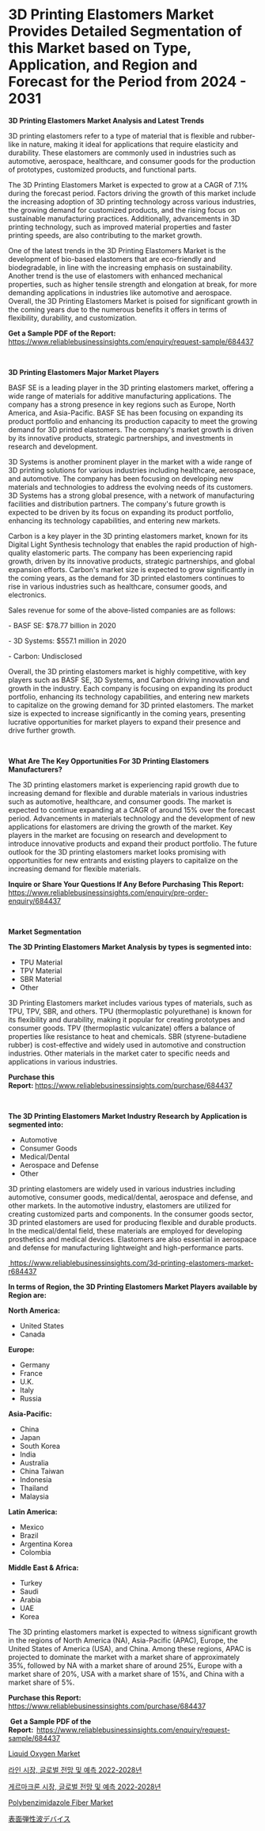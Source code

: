 <p><h1>3D Printing Elastomers Market Provides Detailed Segmentation of this Market based on Type, Application, and Region and Forecast for the Period from 2024 - 2031</h1></p><p><strong>3D Printing Elastomers Market Analysis and Latest Trends</strong></p>
<p><p>3D printing elastomers refer to a type of material that is flexible and rubber-like in nature, making it ideal for applications that require elasticity and durability. These elastomers are commonly used in industries such as automotive, aerospace, healthcare, and consumer goods for the production of prototypes, customized products, and functional parts.</p><p>The 3D Printing Elastomers Market is expected to grow at a CAGR of 7.1% during the forecast period. Factors driving the growth of this market include the increasing adoption of 3D printing technology across various industries, the growing demand for customized products, and the rising focus on sustainable manufacturing practices. Additionally, advancements in 3D printing technology, such as improved material properties and faster printing speeds, are also contributing to the market growth.</p><p>One of the latest trends in the 3D Printing Elastomers Market is the development of bio-based elastomers that are eco-friendly and biodegradable, in line with the increasing emphasis on sustainability. Another trend is the use of elastomers with enhanced mechanical properties, such as higher tensile strength and elongation at break, for more demanding applications in industries like automotive and aerospace. Overall, the 3D Printing Elastomers Market is poised for significant growth in the coming years due to the numerous benefits it offers in terms of flexibility, durability, and customization.</p></p>
<p><strong>Get a Sample PDF of the Report:&nbsp;</strong> <a href="https://www.reliablebusinessinsights.com/enquiry/request-sample/684437">https://www.reliablebusinessinsights.com/enquiry/request-sample/684437</a></p>
<p>&nbsp;</p>
<p><strong>3D Printing Elastomers Major Market Players</strong></p>
<p><p>BASF SE is a leading player in the 3D printing elastomers market, offering a wide range of materials for additive manufacturing applications. The company has a strong presence in key regions such as Europe, North America, and Asia-Pacific. BASF SE has been focusing on expanding its product portfolio and enhancing its production capacity to meet the growing demand for 3D printed elastomers. The company's market growth is driven by its innovative products, strategic partnerships, and investments in research and development.</p><p>3D Systems is another prominent player in the market with a wide range of 3D printing solutions for various industries including healthcare, aerospace, and automotive. The company has been focusing on developing new materials and technologies to address the evolving needs of its customers. 3D Systems has a strong global presence, with a network of manufacturing facilities and distribution partners. The company's future growth is expected to be driven by its focus on expanding its product portfolio, enhancing its technology capabilities, and entering new markets.</p><p>Carbon is a key player in the 3D printing elastomers market, known for its Digital Light Synthesis technology that enables the rapid production of high-quality elastomeric parts. The company has been experiencing rapid growth, driven by its innovative products, strategic partnerships, and global expansion efforts. Carbon's market size is expected to grow significantly in the coming years, as the demand for 3D printed elastomers continues to rise in various industries such as healthcare, consumer goods, and electronics.</p><p>Sales revenue for some of the above-listed companies are as follows:</p><p>- BASF SE: $78.77 billion in 2020</p><p>- 3D Systems: $557.1 million in 2020</p><p>- Carbon: Undisclosed</p><p>Overall, the 3D printing elastomers market is highly competitive, with key players such as BASF SE, 3D Systems, and Carbon driving innovation and growth in the industry. Each company is focusing on expanding its product portfolio, enhancing its technology capabilities, and entering new markets to capitalize on the growing demand for 3D printed elastomers. The market size is expected to increase significantly in the coming years, presenting lucrative opportunities for market players to expand their presence and drive further growth.</p></p>
<p>&nbsp;</p>
<p><strong>What Are The Key Opportunities For 3D Printing Elastomers Manufacturers?</strong></p>
<p><p>The 3D printing elastomers market is experiencing rapid growth due to increasing demand for flexible and durable materials in various industries such as automotive, healthcare, and consumer goods. The market is expected to continue expanding at a CAGR of around 15% over the forecast period. Advancements in materials technology and the development of new applications for elastomers are driving the growth of the market. Key players in the market are focusing on research and development to introduce innovative products and expand their product portfolio. The future outlook for the 3D printing elastomers market looks promising with opportunities for new entrants and existing players to capitalize on the increasing demand for flexible materials.</p></p>
<p><strong>Inquire or Share Your Questions If Any Before Purchasing This Report:</strong> <a href="https://www.reliablebusinessinsights.com/enquiry/pre-order-enquiry/684437">https://www.reliablebusinessinsights.com/enquiry/pre-order-enquiry/684437</a></p>
<p>&nbsp;</p>
<p><strong>Market Segmentation</strong></p>
<p><strong>The 3D Printing Elastomers Market Analysis by types is segmented into:</strong></p>
<p><ul><li>TPU Material</li><li>TPV Material</li><li>SBR Material</li><li>Other</li></ul></p>
<p><p>3D Printing Elastomers market includes various types of materials, such as TPU, TPV, SBR, and others. TPU (thermoplastic polyurethane) is known for its flexibility and durability, making it popular for creating prototypes and consumer goods. TPV (thermoplastic vulcanizate) offers a balance of properties like resistance to heat and chemicals. SBR (styrene-butadiene rubber) is cost-effective and widely used in automotive and construction industries. Other materials in the market cater to specific needs and applications in various industries.</p></p>
<p><strong>Purchase this Report:&nbsp;</strong><a href="https://www.reliablebusinessinsights.com/purchase/684437">https://www.reliablebusinessinsights.com/purchase/684437</a></p>
<p>&nbsp;</p>
<p><strong>The 3D Printing Elastomers Market Industry Research by Application is segmented into:</strong></p>
<p><ul><li>Automotive</li><li>Consumer Goods</li><li>Medical/Dental</li><li>Aerospace and Defense</li><li>Other</li></ul></p>
<p><p>3D printing elastomers are widely used in various industries including automotive, consumer goods, medical/dental, aerospace and defense, and other markets. In the automotive industry, elastomers are utilized for creating customized parts and components. In the consumer goods sector, 3D printed elastomers are used for producing flexible and durable products. In the medical/dental field, these materials are employed for developing prosthetics and medical devices. Elastomers are also essential in aerospace and defense for manufacturing lightweight and high-performance parts.</p></p>
<p><a href="https://www.reliablebusinessinsights.com/3d-printing-elastomers-market-r684437">&nbsp;https://www.reliablebusinessinsights.com/3d-printing-elastomers-market-r684437</a></p>
<p><strong>In terms of Region, the 3D Printing Elastomers Market Players available by Region are:</strong></p>
<p>
    <p> <strong> North America: </strong>
        <ul>
            <li>United States</li>
            <li>Canada</li>
        </ul>
        </p> 
    <p> <strong> Europe: </strong>
        <ul>
            <li>Germany</li>
            <li>France</li>
            <li>U.K.</li>
            <li>Italy</li>
            <li>Russia</li>
        </ul>
        </p> 
    <p> <strong> Asia-Pacific: </strong>
        <ul>
            <li>China</li>
            <li>Japan</li>
            <li>South Korea</li>
            <li>India</li>
            <li>Australia</li>
            <li>China Taiwan</li>
            <li>Indonesia</li>
            <li>Thailand</li>
            <li>Malaysia</li>
        </ul>
        </p> 
    <p> <strong> Latin America: </strong>
        <ul>
            <li>Mexico</li>
            <li>Brazil</li>
            <li>Argentina Korea</li>
            <li>Colombia</li>
        </ul>
        </p> 
    <p> <strong> Middle East & Africa: </strong>
        <ul>
            <li>Turkey</li>
            <li>Saudi</li>
            <li>Arabia</li>
            <li>UAE</li>
            <li>Korea</li>
        </ul>
    </p>
    </p>
<p><p>The 3D printing elastomers market is expected to witness significant growth in the regions of North America (NA), Asia-Pacific (APAC), Europe, the United States of America (USA), and China. Among these regions, APAC is projected to dominate the market with a market share of approximately 35%, followed by NA with a market share of around 25%, Europe with a market share of 20%, USA with a market share of 15%, and China with a market share of 5%.</p></p>
<p><strong>Purchase this Report: </strong><a href="https://www.reliablebusinessinsights.com/purchase/684437">https://www.reliablebusinessinsights.com/purchase/684437</a></p>
<p>&nbsp;<strong>Get a Sample PDF of the Report:&nbsp;&nbsp;</strong><a href="https://www.reliablebusinessinsights.com/enquiry/request-sample/684437">https://www.reliablebusinessinsights.com/enquiry/request-sample/684437</a></p>
<p><strong></strong></p>
<p><p><a href="https://www.linkedin.com/pulse/liquid-oxygen-market-research-report-provides-thorough-industry-ruygf">Liquid Oxygen Market</a></p><p><a href="https://medium.com/@jerrodhilll68/%EB%9D%BC%EC%9D%B8-%EB%A7%88%EC%BC%93-2022-2028%EB%85%84-%EA%B8%80%EB%A1%9C%EB%B2%8C-%EC%A0%84%EB%A7%9D-%EB%B0%8F-%EC%98%88%EC%B8%A1-%EC%8B%9C%EC%9E%A5-%EC%97%B0%EA%B5%AC-%EB%B3%B4%EA%B3%A0%EC%84%9C%EC%97%90%EB%8A%94-cagr-%EC%98%88%EC%83%81%EB%90%9C-2024%EB%85%84%EB%B6%80%ED%84%B0-2031%EB%85%84%EA%B9%8C%EC%A7%80%EC%9D%98-%EC%8B%9C%EC%9E%A5-%EA%B7%9C%EB%AA%A8-%EC%A0%90%EC%9C%A0%EC%9C%A8-%EB%B0%8F-%EC%84%B1%EC%9E%A5%EB%A5%A0%EC%97%90-%EB%8C%80%ED%95%9C-%EB%B6%84%EC%84%9D%EC%9D%B4-%ED%8F%AC%ED%95%A8%EB%90%98%EC%96%B4-dc11e5c9770c">라인 시장, 글로벌 전망 및 예측 2022-2028년</a></p><p><a href="https://medium.com/@jerrodhilll68/%EC%A0%80%EB%A5%B4%EB%A7%88%ED%81%AC%EB%A1%A0-%EC%8B%9C%EC%9E%A5-%EC%84%B8%EA%B3%84%EC%A0%81%EC%9D%B8-%EC%A0%84%EB%A7%9D-%EB%B0%8F-2022-2028%EB%85%84-%EC%98%88%EC%B8%A1-%EC%82%B0%EC%97%85-%EA%B7%9C%EB%AA%A8%EB%8A%94-%EC%97%B0%ED%8F%89%EA%B7%A0-%EC%84%B1%EC%9E%A5%EB%A5%A0-cagr-%EB%A1%9C-%EC%A6%9D%EA%B0%80%ED%95%98%EA%B3%A0-%EC%9E%88%EC%8A%B5%EB%8B%88%EB%8B%A4-f4bc4d26cf85">게르마크론 시장, 글로벌 전망 및 예측 2022-2028년</a></p><p><a href="https://www.linkedin.com/pulse/polybenzimidazole-fiber-market-research-report-forecasted-period-ivhgf">Polybenzimidazole Fiber Market</a></p><p><a href="https://medium.com/@austinjames1907/%E8%A1%A8%E9%9D%A2%E5%BC%BE%E6%80%A7%E6%B3%A2%E3%83%87%E3%83%90%E3%82%A4%E3%82%B9%E5%B8%82%E5%A0%B4%E3%81%AB%E6%B7%B1%E3%81%8F%E6%BD%9C%E3%82%8B-%E3%83%88%E3%83%AC%E3%83%B3%E3%83%89-%E5%B8%82%E5%A0%B4%E3%82%BB%E3%82%B0%E3%83%A1%E3%83%B3%E3%83%86%E3%83%BC%E3%82%B7%E3%83%A7%E3%83%B3-%E7%AB%B6%E4%BA%89%E5%88%86%E6%9E%90-94e632305722">表面弾性波デバイス</a></p></p>